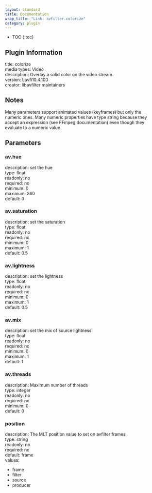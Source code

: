 ```yaml
---
layout: standard
title: Documentation
wrap_title: "Link: avfilter.colorize"
category: plugin
---
```

* TOC
{:toc}

## Plugin Information

title: colorize  
media types:
Video  
description: Overlay a solid color on the video stream.  
version: Lavfi10.4.100  
creator: libavfilter maintainers  

## Notes

Many parameters support animated values (keyframes) but only the numeric ones. Many numeric properties have type string because they accept an expression (see FFmpeg documentation) even though they evaluate to a numeric value.

## Parameters

### av.hue

  
description:
set the hue  
type: float  
readonly: no  
required: no  
minimum: 0  
maximum: 360  
default: 0  

### av.saturation

  
description:
set the saturation  
type: float  
readonly: no  
required: no  
minimum: 0  
maximum: 1  
default: 0.5  

### av.lightness

  
description:
set the lightness  
type: float  
readonly: no  
required: no  
minimum: 0  
maximum: 1  
default: 0.5  

### av.mix

  
description:
set the mix of source lightness  
type: float  
readonly: no  
required: no  
minimum: 0  
maximum: 1  
default: 1  

### av.threads

  
description:
Maximum number of threads  
type: integer  
readonly: no  
required: no  
minimum: 0  
default: 0  

### position

  
description:
The MLT position value to set on avfilter frames  
type: string  
readonly: no  
required: no  
default: frame  
values:  

* frame
* filter
* source
* producer

